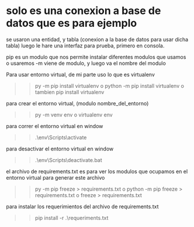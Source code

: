 
# solo es una conexion a base de datos que es para ejemplo
se usaron una entidad, y tabla (conexion a la base de datos para usar dicha tabla)
luego le hare una interfaz para prueba, primero en consola.

pip es un modulo que nos permite instalar diferentes modulos que usamos o usaremos
-m viene de modulo, y luego va el nombre del modulo

Para usar entorno virtual, de mi parte uso lo que es virtualenv
>> py -m pip install virtualenv
o
>> python -m pip install virtualenv
o tambien
>> pip install virtualenv

para crear el entorno virtual, (modulo nombre_del_entorno)
>> py -m venv env
o
>> virtualenv env

para correr el entorno virtual en window
>> .\env\Scripts\activate

para desactivar el entorno virtual en window
>> .\env\Scripts\deactivate.bat

el archivo de requirements.txt es para ver los modulos que ocupamos en el entorno virtual
para generar este archivo
>> py -m pip freeze > requirements.txt
o
>> python -m pip freeze > requirements.txt
o
>> freeze > requirements.txt

para instalar los requerimientos del archivo de requirements.txt
>> pip install -r .\requeriments.txt
